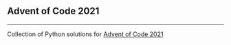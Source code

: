 ## Advent of Code 2021

-----------------------

Collection of Python solutions for [Advent of Code 2021](https://adventofcode.com/2021) 